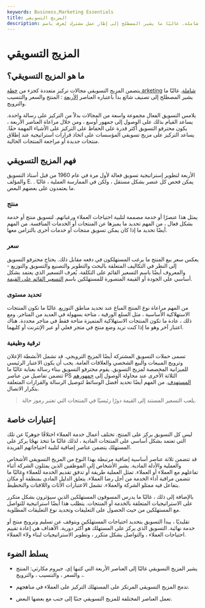 ```yaml
---
keywords: Business,Marketing Essentials
title: المزيج التسويقي
description: يتضمن المزيج التسويقي مجالات تركيز متعددة كجزء من خطة تسويق شاملة. غالبًا ما يشير المصطلح إلى إطار عمل مشترك يُعرف باسم Ps الأربعة.
---
```


# المزيج التسويقي
## ما هو المزيج التسويقي؟

يتضمن المزيج التسويقي مجالات تركيز متعددة كجزء من [خطة arketing](/marketing-plan) [شاملة](/marketing-plan). غالبًا ما يشير المصطلح إلى تصنيف شائع بدأ باعتباره العناصر [الأربعة](/four-ps) : المنتج والسعر والتنسيب والترويج.

يلامس التسويق الفعال مجموعة واسعة من المجالات بدلاً من التركيز على رسالة واحدة. يساعد القيام بذلك على الوصول إلى جمهور أوسع ، ومن خلال مراعاة العناصر الأربعة ، يكون محترفو التسويق أكثر قدرة على الحفاظ على التركيز على الأشياء المهمة حقًا. يساعد التركيز على مزيج تسويقي المؤسسات على اتخاذ قرارات استراتيجية عند إطلاق منتجات جديدة أو مراجعة المنتجات الحالية.

## فهم المزيج التسويقي

الأربعة لتطوير إستراتيجية تسويق فعالة لأول مرة في عام 1960 من قبل أستاذ التسويق والمؤلف E. . يمكن فحص كل عنصر بشكل مستقل ، ولكن في الممارسة العملية ، غالبًا ما يعتمدون على بعضهم البعض.

### منتج

يمثل هذا عنصرًا أو خدمة مصممة لتلبية احتياجات العملاء ورغباتهم. لتسويق منتج أو خدمة بشكل فعال ، من المهم تحديد ما يميزها عن المنتجات أو الخدمات المنافسة. من المهم أيضًا تحديد ما إذا كان يمكن تسويق منتجات أو خدمات أخرى بالتزامن معها.

### سعر

يعكس سعر بيع المنتج ما يرغب المستهلكون في دفعه مقابل ذلك. يحتاج محترفو التسويق إلى النظر في التكاليف المتعلقة بالبحث والتطوير والتصنيع والتسويق والتوزيع - والمعروف أيضًا باسم التسعير القائم على التكلفة. يُعرف التسعير الذي يعتمد بشكل أساسي على الجودة أو القيمة المتصورة للمستهلكين باسم [التسعير القائم على القيمة](/valuebasedpricing).

### تحديد مستوى

من المهم مراعاة نوع المنتج المباع عند تحديد مناطق التوزيع. غالبًا ما تكون المنتجات الاستهلاكية الأساسية ، مثل السلع الورقية ، متاحة بسهولة في العديد من المتاجر. ومع ذلك ، عادة ما تكون المنتجات الاستهلاكية المتميزة متاحة فقط في متاجر محددة. هناك اعتبار آخر وهو ما إذا كنت تريد وضع منتج في متجر فعلي أو عبر الإنترنت أو كليهما.

### ترقية وظيفية

تسمى حملات التسويق المشتركة أيضًا المزيج الترويجي. قد تشمل الأنشطة الإعلان وترويج المبيعات والبيع الشخصي والعلاقات العامة. يجب أن يكون الاعتبار الرئيسي للميزانية المخصصة لمزيج التسويق. يقوم محترفو التسويق ببناء رسالة بعناية غالبًا ما تتضمن تفاصيل من عناصر PS الثلاثة الأخرى عند محاولة الوصول إلى [جمهورهم المستهدف](/target-market). من المهم أيضًا تحديد أفضل الوسائط لتوصيل الرسالة والقرارات المتعلقة بتكرار الاتصال.

> يلعب التسعير المستند إلى القيمة دورًا رئيسيًا في المنتجات التي تعتبر رموز حالة.

>

## إعتبارات خاصة

ليس كل التسويق يركز على المنتج. تختلف أعمال خدمة العملاء اختلافًا جوهريًا عن تلك التي تعتمد بشكل أساسي على المنتجات المادية ، لذلك غالبًا ما تتخذ نهجًا يركز على المستهلك يتضمن عناصر إضافية لتلبية احتياجاتهم الفريدة.

قد تتضمن ثلاثة عناصر أساسية إضافية مرتبطة بهذا النوع من المزيج التسويقي الأشخاص والعملية والأدلة المادية. يشير الأشخاص إلى الموظفين الذين يمثلون الشركة أثناء تفاعلهم مع العملاء أو العملاء. تمثل العملية طريقة أو تدفق تقديم الخدمة للعملاء وغالبًا ما تتضمن مراقبة أداء الخدمة من أجل رضا العملاء. يتعلق الدليل المادي بمنطقة أو مكان يتفاعل فيه ممثلو الشركة والعملاء. تشمل الاعتبارات الأثاث واللافتات والتخطيط.

بالإضافة إلى ذلك ، غالبًا ما يدرس المسوقون المستهلكين الذين سيؤثرون بشكل متكرر على الاستراتيجيات المتعلقة بالخدمة أو المنتجات. يتطلب هذا أيضًا استراتيجية للتواصل مع المستهلكين من حيث الحصول على التعليقات وتحديد نوع التعليقات المطلوبة.

تقليديًا ، يبدأ التسويق بتحديد احتياجات المستهلكين ويتوقف عن تسليم وترويج منتج أو خدمة نهائية. التسويق الذي يركز على المستهلك هو أكثر دورية. الأهداف هي إعادة تقييم احتياجات العملاء ، والتواصل بشكل متكرر ، وتطوير الاستراتيجيات لبناء ولاء العملاء.

## يسلط الضوء

- يشير المزيج التسويقي غالبًا إلى العناصر الأربعة التي كتبها إي. جيروم مكارثي: المنتج ، والسعر ، والتنسيب ، والترويج.

- تدمج المزيج التسويقي المرتكز على المستهلك التركيز على العملاء في مناهجهم.

- تعمل العناصر المختلفة للمزيج التسويقي جنبًا إلى جنب مع بعضها البعض.

